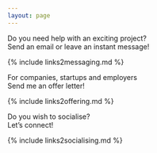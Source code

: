```yaml
---
layout: page
---
```


<section class="homepage">
  <div class="article__content">
    <p>
      Do you need help with an exciting project? <br/> Send an email or leave an instant message!
    </p>
    {% include links2messaging.md %}
  </div>
  <div class="article__content">
    <p>
      For companies, startups and employers <br/> Send me an offer letter!
    </p>
    {% include links2offering.md %}
  </div>
  <div class="article__content">
    <p>
      Do you wish to socialise? <br/> Let’s connect!
    </p>
    {% include links2socialising.md %}
  </div>
</section>
